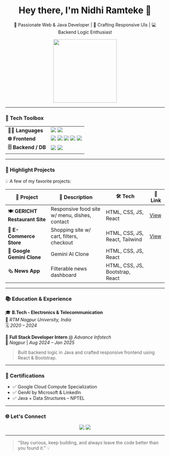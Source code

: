 <!-- Header Section -->
<h1 align="center">Hey there, I'm Nidhi Ramteke 👋</h1>
<p align="center">
  🚀 Passionate Web & Java Developer | 🎨 Crafting Responsive UIs | 💻 Backend Logic Enthusiast
</p>
<p align="center">
  <img src="https://media.giphy.com/media/L8K62iTDkzGX6/giphy.gif" width="200"/>
</p>

---

### 🔧 Tech Toolbox

<table>
  <tr>
    <td valign="top"><strong>👨‍💻 Languages</strong></td>
    <td>
      <img src="https://img.shields.io/badge/Java-%23ED8B00.svg?style=flat-square&logo=java&logoColor=white" />
      <img src="https://img.shields.io/badge/JavaScript-%23F7DF1E.svg?style=flat-square&logo=javascript&logoColor=black" />
    </td>
  </tr>
  <tr>
    <td valign="top"><strong>🌐 Frontend</strong></td>
    <td>
      <img src="https://img.shields.io/badge/HTML5-%23E34F26.svg?style=flat-square&logo=html5&logoColor=white" />
      <img src="https://img.shields.io/badge/CSS3-%231572B6.svg?style=flat-square&logo=css3&logoColor=white" />
      <img src="https://img.shields.io/badge/React-%2361DAFB.svg?style=flat-square&logo=react&logoColor=black" />
      <img src="https://img.shields.io/badge/Tailwind-%2338B2AC.svg?style=flat-square&logo=tailwind-css&logoColor=white" />
      <img src="https://img.shields.io/badge/Bootstrap-%237952B3.svg?style=flat-square&logo=bootstrap&logoColor=white" />
    </td>
  </tr>
  <tr>
    <td valign="top"><strong>🗄️ Backend / DB</strong></td>
    <td>
      <img src="https://img.shields.io/badge/MySQL-%234479A1.svg?style=flat-square&logo=mysql&logoColor=white" />
      <img src="https://img.shields.io/badge/JDBC-007396?style=flat-square&logo=java&logoColor=white" />
    </td>
  </tr>
</table>

---

### 📁 Highlight Projects

💡 A few of my favorite projects:

| 🚀 Project | 📌 Description | 🛠 Tech | 🔗 Link |
|-----------|----------------|--------|--------|
| 🍽️ **GERICHT Restaurant Site** | Responsive food site w/ menu, dishes, contact | HTML, CSS, JS, React | [View](https://github.com/nidhiramteke011/gericht-restaurant-frontend-project) |
| 🛒 **E-Commerce Store** | Shopping site w/ cart, filters, checkout | HTML, CSS, JS, React, Tailwind | [View](https://github.com/nidhiramteke011/Forever) |
| 🤖 **Google Gemini Clone** | Gemini AI Clone | HTML, CSS, JS, React |  |
| 🗞️ **News App** | Filterable news dashboard | HTML, CSS, JS, Bootstrap, React |  |

---

### 📚 Education & Experience

🎓 **B.Tech - Electronics & Telecommunication**  
📍 *RTM Nagpur University, India*  
🗓️ *2020 – 2024*

💼 **Full Stack Developer Intern** @ *Advance Infotech*  
📍 *Nagpur* | *Aug 2024 – Jan 2025*  
> Built backend logic in Java and crafted responsive frontend using React & Bootstrap.

---

### 📜 Certifications

- ✅ Google Cloud Compute Specialization  
- ✅ GenAI by Microsoft & LinkedIn  
- ✅ Java + Data Structures – NPTEL  

---

### 🌐 Let's Connect

<p align="center">
  <a href="mailto:nramteke024@gmail.com"><img src="https://img.shields.io/badge/Gmail-D14836?style=for-the-badge&logo=gmail&logoColor=white"/></a>
  <a href="https://www.linkedin.com/in/nidhi-ramteke-24nr/"><img src="https://img.shields.io/badge/LinkedIn-0077B5?style=for-the-badge&logo=linkedin&logoColor=white"/></a>
</p>

---

> “Stay curious, keep building, and always leave the code better than you found it.” 💡
